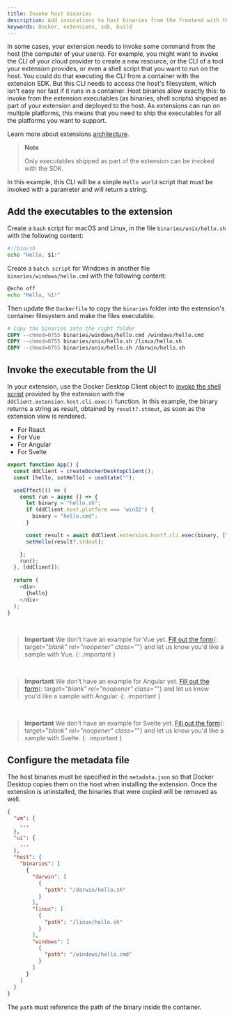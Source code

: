 ```yaml
---
title: Invoke host binaries
description: Add invocations to host binaries from the frontend with the extension SDK.
keywords: Docker, extensions, sdk, build
---
```


In some cases, your extension needs to invoke some command from the host (the computer of your users). For example, you
might want to invoke the CLI of your cloud provider to create a new resource, or the CLI of a tool your extension
provides, or even a shell script that you want to run on the host. You could do that executing the CLI from a container with the extension SDK. But this CLI needs to access the host's
filesystem, which isn't easy nor fast if it runs in a container.
Host binaries allow exactly this: to invoke from the extension executables (as binaries, shell scripts)
shipped as part of your extension and deployed to the host. As extensions can run on multiple platforms, this
means that you need to ship the executables for all the platforms you want to support.

Learn more about extensions [architecture](../architecture/index.md).

> **Note**
>
> Only executables shipped as part of the extension can be invoked with the SDK. 

In this example, this CLI will be a simple `Hello world` script that must be invoked with a parameter and will return a 
string.

## Add the executables to the extension

Create a `bash` script for macOS and Linux, in the file `binaries/unix/hello.sh` with the following content:

```bash
#!/bin/sh
echo "Hello, $1!"
```

Create a `batch script` for Windows in another file `binaries/windows/hello.cmd` with the following content:

```bash
@echo off
echo "Hello, %1!"
```

Then update the `Dockerfile` to copy the `binaries` folder into the extension's container filesystem and make the
files executable.

```dockerfile
# Copy the binaries into the right folder
COPY --chmod=0755 binaries/windows/hello.cmd /windows/hello.cmd
COPY --chmod=0755 binaries/unix/hello.sh /linux/hello.sh
COPY --chmod=0755 binaries/unix/hello.sh /darwin/hello.sh
```

## Invoke the executable from the UI

In your extension, use the Docker Desktop Client object to [invoke the shell script](../dev/api/backend.md#invoke-an-extension-binary-on-the-host)
provided by the extension with the `ddClient.extension.host.cli.exec()` function.
In this example, the binary returns a string as result, obtained by `result?.stdout`, as soon as the extension view is rendered.

<ul class="nav nav-tabs">
  <li class="active"><a data-toggle="tab" data-target="#react-app" data-group="react">For React</a></li>
  <li><a data-toggle="tab" data-target="#vue-app" data-group="vue">For Vue</a></li>
  <li><a data-toggle="tab" data-target="#angular-app" data-group="angular">For Angular</a></li>
  <li><a data-toggle="tab" data-target="#svelte-app" data-group="svelte">For Svelte</a></li>
</ul>

<div class="tab-content">
  <div id="react-app" class="tab-pane fade in active" markdown="1">

```typescript
export function App() {
  const ddClient = createDockerDesktopClient();
  const [hello, setHello] = useState("");

  useEffect(() => {
    const run = async () => {
      let binary = "hello.sh";
      if (ddClient.host.platform === 'win32') {
        binary = "hello.cmd";
      }

      const result = await ddClient.extension.host?.cli.exec(binary, ["world"]);
      setHello(result?.stdout);

    };
    run();
  }, [ddClient]);
    
  return (
    <div>
      {hello}
    </div>
  );
}
```


  </div>
  <div id="vue-app" class="tab-pane fade" markdown="1">

<br/>

> **Important**
> We don't have an example for Vue yet. [Fill out the form](https://docs.google.com/forms/d/e/1FAIpQLSdxJDGFJl5oJ06rG7uqtw1rsSBZpUhv_s9HHtw80cytkh2X-Q/viewform?usp=pp_url&entry.1333218187=Vue){: target="_blank" rel="noopener" class="_"}
> and let us know you'd like a sample with Vue.
{: .important }

  </div>
  <div id="angular-app" class="tab-pane fade" markdown="1">

<br/>

> **Important**
> We don't have an example for Angular yet. [Fill out the form](https://docs.google.com/forms/d/e/1FAIpQLSdxJDGFJl5oJ06rG7uqtw1rsSBZpUhv_s9HHtw80cytkh2X-Q/viewform?usp=pp_url&entry.1333218187=Angular){: target="_blank" rel="noopener" class="_"}
> and let us know you'd like a sample with Angular.
{: .important }

  </div>
  <div id="svelte-app" class="tab-pane fade" markdown="1">

<br/>

> **Important**
> We don't have an example for Svelte yet. [Fill out the form](https://docs.google.com/forms/d/e/1FAIpQLSdxJDGFJl5oJ06rG7uqtw1rsSBZpUhv_s9HHtw80cytkh2X-Q/viewform?usp=pp_url&entry.1333218187=Svelte){: target="_blank" rel="noopener" class="_"}
> and let us know you'd like a sample with Svelte.
{: .important }

  </div>
</div>

## Configure the metadata file

The host binaries must be specified in the `metadata.json` so that Docker Desktop copies them on the host when installing
the extension. Once the extension is uninstalled, the binaries that were copied will be removed as well.

```json
{
  "vm": {
    ...
  },
  "ui": {
    ...
  },
  "host": {
    "binaries": [
      {
        "darwin": [
          {
            "path": "/darwin/hello.sh"
          }
        ],
        "linux": [
          {
            "path": "/linux/hello.sh"
          }
        ],
        "windows": [
          {
            "path": "/windows/hello.cmd"
          }
        ]
      }
    ]
  }
}
```

The `path` must reference the path of the binary inside the container.
